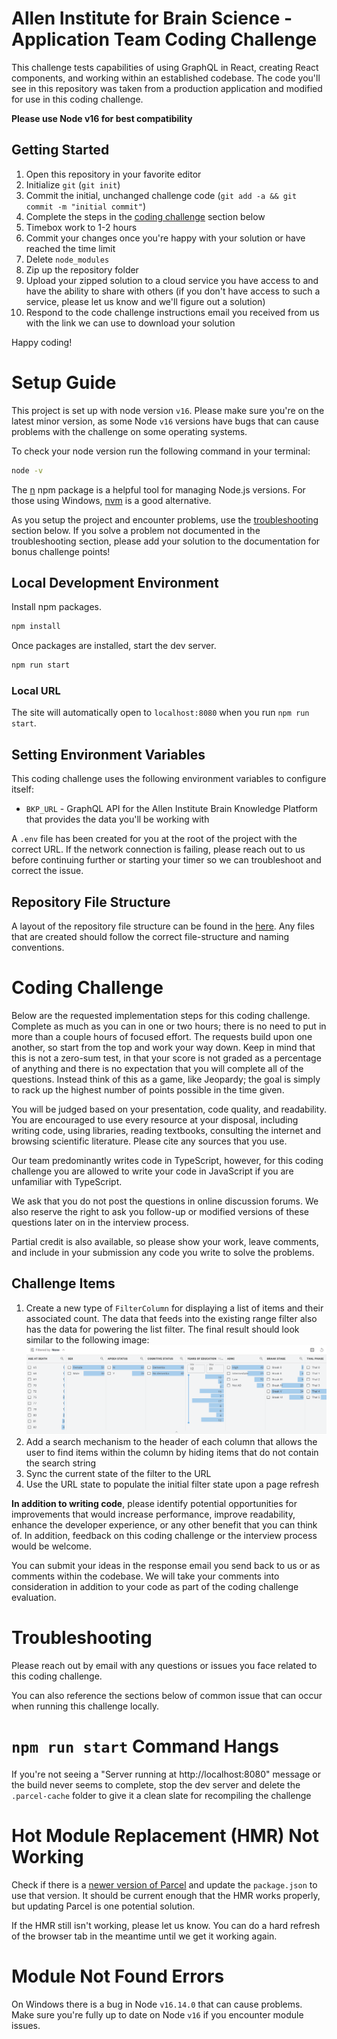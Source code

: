 # Allen Institute for Brain Science - Application Team Coding Challenge

This challenge tests capabilities of using GraphQL in React, creating React components, and working within an established codebase. The code you'll see in this repository was taken from a production application and modified for use in this coding challenge.

**Please use Node v16 for best compatibility**

## Getting Started
1. Open this repository in your favorite editor
2. Initialize `git` (`git init`)
3. Commit the initial, unchanged challenge code (`git add -a && git commit -m "initial commit"`)
4. Complete the steps in the [coding challenge](#coding-challenge) section below
5. Timebox work to 1-2 hours
6. Commit your changes once you're happy with your solution or have reached the time limit
7. Delete `node_modules`
8. Zip up the repository folder
9. Upload your zipped solution to a cloud service you have access to and have the ability to share with others (if you don't have access to such a service, please let us know and we'll figure out a solution)
10. Respond to the code challenge instructions email you received from us with the link we can use to download your solution

Happy coding!

# Setup Guide
This project is set up with node version `v16`. Please make sure you're on the latest minor version, as some Node `v16` versions have bugs that can cause problems with the challenge on some operating systems.

To check your node version run the following command in your terminal:
```sh
node -v
```

The [n](https://www.npmjs.com/package/n) npm package is a helpful tool for managing Node.js versions. For those using Windows, [nvm](https://github.com/nvm-sh/nvm) is a good alternative.

As you setup the project and encounter problems, use the [troubleshooting](#troubleshooting) section below. If you solve a problem not documented in the troubleshooting section, please add your solution to the documentation for bonus challenge points!

## Local Development Environment
Install npm packages.

```sh
npm install
```

Once packages are installed, start the dev server.

```sh
npm run start
```

### Local URL
The site will automatically open to `localhost:8080` when you run `npm run start`.

## Setting Environment Variables
This coding challenge uses the following environment variables to configure itself:
- `BKP_URL` - GraphQL API for the Allen Institute Brain Knowledge Platform that provides the data you'll be working with

A `.env` file has been created for you at the root of the project with the correct URL. If the network connection is failing, please reach out to us before continuing further or starting your timer so we can troubleshoot and correct the issue.

## Repository File Structure
A layout of the repository file structure can be found in the [here](./file-structure.md). Any files that are created should follow the correct file-structure and naming conventions.

# Coding Challenge
Below are the requested implementation steps for this coding challenge. Complete as much as you can in one or two hours; there is no need to put in more than a couple hours of focused effort. The requests build upon one another, so start from the top and work your way down. Keep in mind that this is not a zero-sum test, in that your score is not graded as a percentage of anything and there is no expectation that you will complete all of the questions. Instead think of this as a game, like Jeopardy; the goal is simply to rack up the highest number of points possible in the time given.

You will be judged based on your presentation, code quality, and readability. You are encouraged to use every resource at your disposal, including writing code, using libraries, reading textbooks, consulting the internet and browsing scientific literature. Please cite any sources that you use.

Our team predominantly writes code in TypeScript, however, for this coding challenge you are allowed to write your code in JavaScript if you are unfamiliar with TypeScript.

We ask that you do not post the questions in online discussion forums. We also reserve the right to ask you follow-up or modified versions of these questions later on in the interview process.

Partial credit is also available, so please show your work, leave comments, and include in your submission any code you write to solve the problems.

## Challenge Items
1. Create a new type of `FilterColumn` for displaying a list of items and their associated count. The data that feeds into the existing range filter also has the data for powering the list filter. The final result should look similar to the following image:
![filter ui](./filter-ui.png)
2. Add a search mechanism to the header of each column that allows the user to find items within the column by hiding items that do not contain the search string
3. Sync the current state of the filter to the URL
4. Use the URL state to populate the initial filter state upon a page refresh

**In addition to writing code**, please identify potential opportunities for improvements that would increase performance, improve readability, enhance the developer experience, or any other benefit that you can think of. In addition, feedback on this coding challenge or the interview process would be welcome.

You can submit your ideas in the response email you send back to us or as comments within the codebase. We will take your comments into consideration in addition to your code as part of the coding challenge evaluation.

# Troubleshooting
Please reach out by email with any questions or issues you face related to this coding challenge.

You can also reference the sections below of common issue that can occur when running this challenge locally.

# `npm run start` Command Hangs
If you're not seeing a "Server running at http://localhost:8080" message or the build never seems to complete, stop the dev server and delete the `.parcel-cache` folder to give it a clean slate for recompiling the challenge

# Hot Module Replacement (HMR) Not Working
Check if there is a [newer version of Parcel](https://www.npmjs.com/package/parcel) and update the `package.json` to use that version. It should be current enough that the HMR works properly, but updating Parcel is one potential solution.

If the HMR still isn't working, please let us know. You can do a hard refresh of the browser tab in the meantime until we get it working again.

# Module Not Found Errors
On Windows there is a bug in Node `v16.14.0` that can cause problems. Make sure you're fully up to date on Node `v16` if you encounter module issues.
